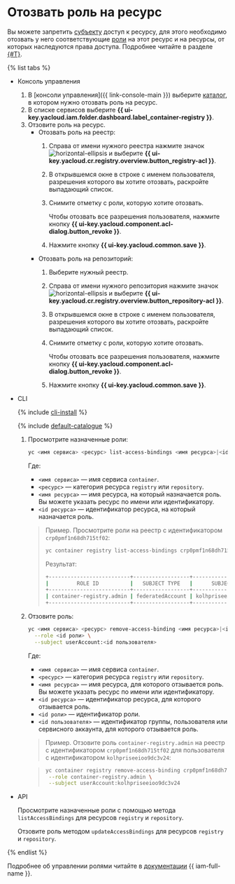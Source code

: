 # Отозвать роль на ресурс

Вы можете запретить [субъекту](../../../iam/concepts/access-control/index.md#subject) доступ к ресурсу, для этого необходимо отозвать у него соответствующие [роли](../../../iam/concepts/access-control/roles.md) на этот ресурс и на ресурсы, от которых наследуются права доступа. Подробнее читайте в разделе [{#T}](../../../iam/concepts/access-control/index.md).

{% list tabs %}

- Консоль управления

  1. В [консоли управления]({{ link-console-main }}) выберите [каталог](../../../resource-manager/concepts/resources-hierarchy.md#folder), в котором нужно отозвать роль на ресурс.
  1. В списке сервисов выберите **{{ ui-key.yacloud.iam.folder.dashboard.label_container-registry }}**.
  1. Отзовите роль на ресурс.
     * Отозвать роль на реестр:
       1. Справа от имени нужного реестра нажмите значок ![horizontal-ellipsis](../../../_assets/horizontal-ellipsis.svg) и выберите **{{ ui-key.yacloud.cr.registry.overview.button_registry-acl }}**.
       1. В открывшемся окне в строке с именем пользователя, разрешения которого вы хотите отозвать, раскройте выпадающий список.
       1. Снимите отметку с роли, которую хотите отозвать.

          Чтобы отозвать все разрешения пользователя, нажмите кнопку **{{ ui-key.yacloud.component.acl-dialog.button_revoke }}**.
       1. Нажмите кнопку **{{ ui-key.yacloud.common.save }}**.
     * Отозвать роль на репозиторий:
       1. Выберите нужный реестр.
       1. Справа от имени нужного репозитория нажмите значок ![horizontal-ellipsis](../../../_assets/horizontal-ellipsis.svg) и выберите **{{ ui-key.yacloud.cr.registry.overview.button_repository-acl }}**.
       1. В открывшемся окне в строке с именем пользователя, разрешения которого вы хотите отозвать, раскройте выпадающий список.
       1. Снимите отметку с роли, которую хотите отозвать.

          Чтобы отозвать все разрешения пользователя, нажмите кнопку **{{ ui-key.yacloud.component.acl-dialog.button_revoke }}**.
       1. Нажмите кнопку **{{ ui-key.yacloud.common.save }}**.

- CLI

  {% include [cli-install](../../../_includes/cli-install.md) %}

  {% include [default-catalogue](../../../_includes/default-catalogue.md) %}

  1. Просмотрите назначенные роли:

     ```bash
     yc <имя сервиса> <ресурс> list-access-bindings <имя ресурса>|<id ресурса>
     ```

     Где:
     * `<имя сервиса>` — имя сервиса `container`.
     * `<ресурс>` — категория ресурса `registry` или `repository`.
     * `<имя ресурса>` — имя ресурса, на который назначается роль. Вы можете указать ресурс по имени или идентификатору.
     * `<id ресурса>` — идентификатор ресурса, на который назначается роль.

     >Пример. Просмотрите роли на реестр с идентификатором `crp0pmf1n68dh715tf02`:
     >
     >```bash
     >yc container registry list-access-bindings crp0pmf1n68dh715tf02
     >```
     >
     >Результат:
     >
     >```bash
     >+--------------------------+------------------+----------------------+
     >|         ROLE ID          |   SUBJECT TYPE   |      SUBJECT ID      |
     >+--------------------------+------------------+----------------------+
     >| container-registry.admin | federatedAccount | kolhpriseeioo9dc3v24 |
     >+--------------------------+------------------+----------------------+
     >```

  1. Отзовите роль:

          
     ```bash
     yc <имя сервиса> <ресурс> remove-access-binding <имя ресурса>|<id ресурса> \
       --role <id роли> \
       --subject userAccount:<id пользователя>
     ```
     


     Где:
     * `<имя сервиса>` — имя сервиса `container`.
     * `<ресурс>` — категория ресурса `registry` или `repository`.
     * `<имя ресурса>` — имя ресурса, для которого отзывается роль. Вы можете указать ресурс по имени или идентификатору.
     * `<id ресурса>` — идентификатор ресурса, для которого отзывается роль.
     * `<id роли>` — идентификатор роли.
     * `<id пользователя>` — идентификатор группы, пользователя или сервисного аккаунта, для которого отзывается роль.

     >Пример. Отзовите роль `container-registry.admin` на реестр с идентификатором `crp0pmf1n68dh715tf02` для пользователя с идентификатором `kolhpriseeioo9dc3v24`:
     >

     
     >```bash
     >yc container registry remove-access-binding crp0pmf1n68dh715tf02 \
     >  --role container-registry.admin \
     >  --subject userAccount:kolhpriseeioo9dc3v24
     >```



- API

  Просмотрите назначенные роли с помощью метода `listAccessBindings` для ресурсов `registry` и `repository`.

  Отзовите роль методом `updateAccessBindings` для ресурсов `registry` и `repository`.

{% endlist %}

Подробнее об управлении ролями читайте в [документации](../../../iam/concepts/index.md) {{ iam-full-name }}.